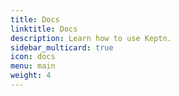 ```yaml
---
title: Docs
linktitle: Docs
description: Learn how to use Keptn.
sidebar_multicard: true
icon: docs
menu: main
weight: 4
---
```

